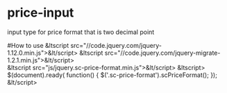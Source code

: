 # price-input
input type for price format that is two decimal point

#How to use
&ltscript src="//code.jquery.com/jquery-1.12.0.min.js">&lt/script>
&ltscript src="//code.jquery.com/jquery-migrate-1.2.1.min.js">&lt/script>	
&ltscript src="js/jquery.sc-price-format.min.js">&lt/script>
&ltscript>
$(document).ready( function() {
    $('.sc-price-format').scPriceFormat();
});
&lt/script>

